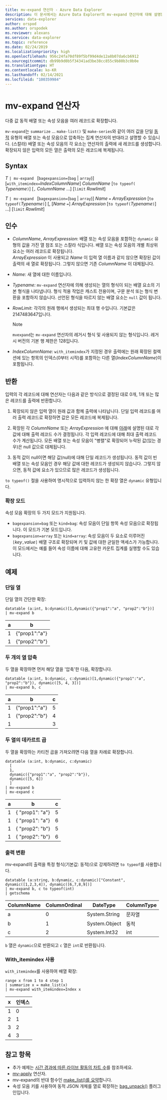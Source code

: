 ```yaml
---
title: mv-expand 연산자 - Azure Data Explorer
description: 이 문서에서는 Azure Data Explorer의 mv-expand 연산자에 대해 설명합니다.
services: data-explorer
author: orspod
ms.author: orspodek
ms.reviewer: alexans
ms.service: data-explorer
ms.topic: reference
ms.date: 02/24/2019
ms.localizationpriority: high
ms.openlocfilehash: 956c24fa70df89f5bf99d4de12a8b07da6cb6912
ms.sourcegitcommit: db99b9d0b5f34341ad3be38cc855c9b80b3c0b0e
ms.translationtype: HT
ms.contentlocale: ko-KR
ms.lasthandoff: 02/14/2021
ms.locfileid: "100359984"
---
```

# <a name="mv-expand-operator"></a>mv-expand 연산자

다중 값 동적 배열 또는 속성 모음을 여러 레코드로 확장합니다.

`mv-expand`는 `summarize` ... `make-list()` 및 `make-series`와 같이 여러 값을 단일 [동적](./scalar-data-types/dynamic.md) 유형의 배열 또는 속성 모음으로 압축하는 집계 연산자의 반대라고 설명할 수 있습니다.
(스칼라) 배열 또는 속성 모음의 각 요소는 연산자의 출력에 새 레코드를 생성합니다. 확장되지 않은 입력의 모든 열은 출력의 모든 레코드에 복제됩니다.

## <a name="syntax"></a>Syntax

*T* `| mv-expand ` [`bagexpansion=`(`bag` | `array`)] [`with_itemindex=`*IndexColumnName*] *ColumnName* [`to typeof(` *Typename*`)`] [`,` *ColumnName* ...] [`limit` *Rowlimit*]

*T* `| mv-expand ` [`bagexpansion=`(`bag` | `array`)] *Name* `=` *ArrayExpression* [`to typeof(`*Typename*`)`] [, [*Name* `=`] *ArrayExpression* [`to typeof(`*Typename*`)`] ...] [`limit` *Rowlimit*]

## <a name="arguments"></a>인수

* *ColumnName*, *ArrayExpression*: 배열 또는 속성 모음을 포함하는 `dynamic` 유형의 값을 가진 열 참조 또는 스칼라 식입니다. 배열 또는 속성 모음의 개별 최상위 요소는 여러 레코드로 확장됩니다.<br>
  *ArrayExpression* 이 사용되고 *Name* 이 입력 열 이름과 같지 않으면 확장된 값이 출력의 새 열로 확장됩니다.
  그렇지 않으면 기존 *ColumnName* 이 대체됩니다.

* *Name:* 새 열에 대한 이름입니다.

* *Typename:* `mv-expand` 연산자에 의해 생성되는 열의 형식이 되는 배열 요소의 기본 형식을 나타냅니다. 형식 적용 작업은 캐스트 전용이며, 구문 분석 또는 형식 변환을 포함하지 않습니다. 선언된 형식을 따르지 않는 배열 요소는 `null` 값이 됩니다.

* *RowLimit:* 각각의 원래 행에서 생성되는 최대 행 수입니다. 기본값은 2147483647입니다. 

  > [!NOTE]
  > `mvexpand`는 `mv-expand` 연산자의 레거시 형식 및 사용되지 않는 형식입니다. 레거시 버전의 기본 행 제한은 128입니다.

* *IndexColumnName:* `with_itemindex`가 지정된 경우 출력에는 원래 확장된 컬렉션에 있는 항목의 인덱스(0부터 시작)를 포함하는 다른 열(*IndexColumnName*)이 포함됩니다. 

## <a name="returns"></a>반환

입력의 각 레코드에 대해 연산자는 다음과 같은 방식으로 결정된 대로 0개, 1개 또는 많은 레코드를 출력에 반환합니다.

1. 확장되지 않은 입력 열이 원래 값과 함께 출력에 나타납니다.
   단일 입력 레코드를 여러 출력 레코드로 확장하면 값은 모든 레코드에 복제됩니다.

1. 확장된 각 *ColumnName* 또는 *ArrayExpression* 에 대해 [아래](#modes-of-expansion)에 설명된 대로 각 값에 대해 출력 레코드 수가 결정됩니다. 각 입력 레코드에 대해 최대 출력 레코드 수가 계산됩니다. 모든 배열 또는 속성 모음이 "병렬"로 확장되어 누락된 값(있는 경우)은 null 값으로 대체됩니다.

1. 동적 값이 null이면 해당 값(null)에 대해 단일 레코드가 생성됩니다.
   동적 값이 빈 배열 또는 속성 모음인 경우 해당 값에 대한 레코드가 생성되지 않습니다.
   그렇지 않으면, 동적 값에 요소가 있으므로 많은 레코드가 생성됩니다.

`to typeof()` 절을 사용하여 명시적으로 입력하지 않는 한 확장 열은 `dynamic` 유형입니다.

### <a name="modes-of-expansion"></a>확장 모드

속성 모음 확장의 두 가지 모드가 지원됩니다.

* `bagexpansion=bag` 또는 `kind=bag`: 속성 모음이 단일 항목 속성 모음으로 확장됩니다. 이 모드가 기본 모드입니다.
* `bagexpansion=array` 또는 `kind=array`: 속성 모음이 두 요소로 이루어진 `[`*key*`,`*value*`]` 배열 구조로 확장되며 키 및 값에 대한 균일한 액세스가 가능합니다. 이 모드에서는 예를 들어 속성 이름에 대해 고유한 카운트 집계를 실행할 수도 있습니다. 

## <a name="examples"></a>예제

### <a name="single-column"></a>단일 열

단일 열의 간단한 확장:

<!-- csl: https://help.kusto.windows.net:443/Samples -->
 ```kusto
datatable (a:int, b:dynamic)[1,dynamic({"prop1":"a", "prop2":"b"})]
| mv-expand b 
```

|a|b|
|---|---|
|1|{"prop1":"a"}|
|1|{"prop2":"b"}|

### <a name="zipped-two-columns"></a>두 개의 열 압축

두 열을 확장하면 먼저 해당 열을 '압축'한 다음, 확장합니다.

<!-- csl: https://help.kusto.windows.net:443/Samples -->
```kusto
datatable (a:int, b:dynamic, c:dynamic)[1,dynamic({"prop1":"a", "prop2":"b"}), dynamic([5, 4, 3])]
| mv-expand b, c
```

|a|b|c|
|---|---|---|
|1|{"prop1":"a"}|5|
|1|{"prop2":"b"}|4|
|1||3|

### <a name="cartesian-product-of-two-columns"></a>두 열의 데카르트 곱

두 열을 확장하는 카티전 곱을 가져오려면 다음 열을 차례로 확장합니다.

<!-- csl: https://kuskusdfv3.kusto.windows.net/Kuskus -->
```kusto
datatable (a:int, b:dynamic, c:dynamic)
  [
  1,
  dynamic({"prop1":"a", "prop2":"b"}),
  dynamic([5, 6])
  ]
| mv-expand b
| mv-expand c
```

|a|b|c|
|---|---|---|
|1|{  "prop1": "a"}|5|
|1|{  "prop1": "a"}|6|
|1|{  "prop2": "b"}|5|
|1|{  "prop2": "b"}|6|

### <a name="convert-output"></a>출력 변환

mv-expand의 출력을 특정 형식(기본값: 동적)으로 강제하려면 `to typeof`를 사용합니다.

<!-- csl: https://help.kusto.windows.net:443/Samples -->
```kusto
datatable (a:string, b:dynamic, c:dynamic)["Constant", dynamic([1,2,3,4]), dynamic([6,7,8,9])]
| mv-expand b, c to typeof(int)
| getschema 
```

ColumnName|ColumnOrdinal|DateType|ColumnType
-|-|-|-
a|0|System.String|문자열
b|1|System.Object|동적
c|2|System.Int32|int

`b` 열은 `dynamic`으로 반환되고 `c` 열은 `int`로 반환됩니다.

### <a name="using-with_itemindex"></a>With_itemindex 사용

`with_itemindex`를 사용하여 배열 확장:

<!-- csl: https://help.kusto.windows.net:443/Samples -->
```kusto
range x from 1 to 4 step 1
| summarize x = make_list(x)
| mv-expand with_itemindex=Index x
```

|x|인덱스|
|---|---|
|1|0|
|2|1|
|3|2|
|4|3|

## <a name="see-also"></a>참고 항목

* 추가 예제는 [시간 경과에 따른 라이브 활동의 차트 수](./samples.md#chart-concurrent-sessions-over-time)를 참조하세요.
* [mv-apply](./mv-applyoperator.md) 연산자.
* mv-expand의 반대 함수인 [make_list()를 요약](makelist-aggfunction.md)합니다.
* 속성 모음 키를 사용하여 동적 JSON 개체를 열로 확장하는 [bag_unpack()](bag-unpackplugin.md) 플러그 인입니다.
